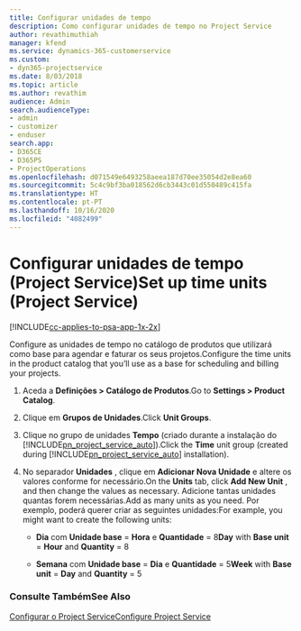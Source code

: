 ```yaml
---
title: Configurar unidades de tempo
description: Como configurar unidades de tempo no Project Service
author: revathimuthiah
manager: kfend
ms.service: dynamics-365-customerservice
ms.custom:
- dyn365-projectservice
ms.date: 8/03/2018
ms.topic: article
ms.author: revathim
audience: Admin
search.audienceType:
- admin
- customizer
- enduser
search.app:
- D365CE
- D365PS
- ProjectOperations
ms.openlocfilehash: d071549e6493258aeea187d70ee35054d2e8ea60
ms.sourcegitcommit: 5c4c9bf3ba018562d6cb3443c01d550489c415fa
ms.translationtype: HT
ms.contentlocale: pt-PT
ms.lasthandoff: 10/16/2020
ms.locfileid: "4082499"
---
```

# <a name="set-up-time-units-project-service"></a><span data-ttu-id="79d0d-103">Configurar unidades de tempo (Project Service)</span><span class="sxs-lookup"><span data-stu-id="79d0d-103">Set up time units (Project Service)</span></span>

[!INCLUDE[cc-applies-to-psa-app-1x-2x](../includes/cc-applies-to-psa-app-1x-2x.md)]

<span data-ttu-id="79d0d-104">Configure as unidades de tempo no catálogo de produtos que utilizará como base para agendar e faturar os seus projetos.</span><span class="sxs-lookup"><span data-stu-id="79d0d-104">Configure the time units in the product catalog that you’ll use as a base for scheduling and billing your projects.</span></span>  
  
1. <span data-ttu-id="79d0d-105">Aceda a **Definições > Catálogo de Produtos**.</span><span class="sxs-lookup"><span data-stu-id="79d0d-105">Go to **Settings > Product Catalog**.</span></span>  
  
2. <span data-ttu-id="79d0d-106">Clique em **Grupos de Unidades**.</span><span class="sxs-lookup"><span data-stu-id="79d0d-106">Click **Unit Groups**.</span></span>  
  
3. <span data-ttu-id="79d0d-107">Clique no grupo de unidades **Tempo** (criado durante a instalação do [!INCLUDE[pn_project_service_auto](../includes/pn-project-service-auto.md)]).</span><span class="sxs-lookup"><span data-stu-id="79d0d-107">Click the **Time** unit group (created during [!INCLUDE[pn_project_service_auto](../includes/pn-project-service-auto.md)] installation).</span></span>  
  
4. <span data-ttu-id="79d0d-108">No separador **Unidades** , clique em **Adicionar Nova Unidade** e altere os valores conforme for necessário.</span><span class="sxs-lookup"><span data-stu-id="79d0d-108">On the **Units** tab, click **Add New Unit** , and then change the values as necessary.</span></span> <span data-ttu-id="79d0d-109">Adicione tantas unidades quantas forem necessárias.</span><span class="sxs-lookup"><span data-stu-id="79d0d-109">Add as many units as you need.</span></span> <span data-ttu-id="79d0d-110">Por exemplo, poderá querer criar as seguintes unidades:</span><span class="sxs-lookup"><span data-stu-id="79d0d-110">For example, you might want to create the following units:</span></span>  
  
   - <span data-ttu-id="79d0d-111">**Dia** com **Unidade base** = **Hora** e **Quantidade** = 8</span><span class="sxs-lookup"><span data-stu-id="79d0d-111">**Day** with **Base unit** = **Hour** and **Quantity** = 8</span></span>  
  
   - <span data-ttu-id="79d0d-112">**Semana** com **Unidade base** = **Dia** e **Quantidade** = 5</span><span class="sxs-lookup"><span data-stu-id="79d0d-112">**Week** with **Base unit** = **Day** and **Quantity** = 5</span></span>  
  
### <a name="see-also"></a><span data-ttu-id="79d0d-113">Consulte Também</span><span class="sxs-lookup"><span data-stu-id="79d0d-113">See Also</span></span>  
 [<span data-ttu-id="79d0d-114">Configurar o Project Service</span><span class="sxs-lookup"><span data-stu-id="79d0d-114">Configure Project Service</span></span>](../psa/configure.md)
